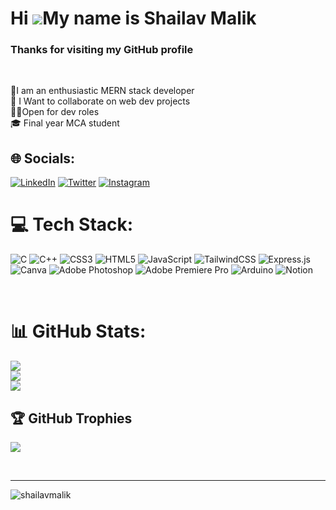# Hi ![](https://user-images.githubusercontent.com/18350557/176309783-0785949b-9127-417c-8b55-ab5a4333674e.gif)My name is Shailav Malik
### Thanks for visiting my GitHub profile
<br>

 💫I am an enthusiastic MERN stack developer<br>👯 I Want to collaborate on web dev projects<br>🧑‍💻Open for dev roles<br> 🎓 Final year MCA student <br>

## 🌐 Socials:
[![LinkedIn](https://img.shields.io/badge/LinkedIn-%230077B5.svg?logo=linkedin&logoColor=white)](https://linkedin.com/in/shailavmalik) [![Twitter](https://img.shields.io/badge/Twitter-%231DA1F2.svg?logo=Twitter&logoColor=white)](https://twitter.com/@ShailavMalik) 
[![Instagram](https://img.shields.io/badge/Instagram-%23E4405F.svg?logo=Instagram&logoColor=white)](https://instagram.com/shailavmalik1) 
<br>


# 💻 Tech Stack:
![C](https://img.shields.io/badge/c-%2300599C.svg?style=for-the-badge&logo=c&logoColor=white) ![C++](https://img.shields.io/badge/c++-%2300599C.svg?style=for-the-badge&logo=c%2B%2B&logoColor=white) ![CSS3](https://img.shields.io/badge/css3-%231572B6.svg?style=for-the-badge&logo=css3&logoColor=white) ![HTML5](https://img.shields.io/badge/html5-%23E34F26.svg?style=for-the-badge&logo=html5&logoColor=white) ![JavaScript](https://img.shields.io/badge/javascript-%23323330.svg?style=for-the-badge&logo=javascript&logoColor=%23F7DF1E) ![TailwindCSS](https://img.shields.io/badge/tailwindcss-%2338B2AC.svg?style=for-the-badge&logo=tailwind-css&logoColor=white) ![Express.js](https://img.shields.io/badge/express.js-%23404d59.svg?style=for-the-badge&logo=express&logoColor=%2361DAFB) ![Canva](https://img.shields.io/badge/Canva-%2300C4CC.svg?style=for-the-badge&logo=Canva&logoColor=white) ![Adobe Photoshop](https://img.shields.io/badge/adobephotoshop-%2331A8FF.svg?style=for-the-badge&logo=adobephotoshop&logoColor=white) ![Adobe Premiere Pro](https://img.shields.io/badge/Adobe%20Premiere%20Pro-9999FF.svg?style=for-the-badge&logo=Adobe%20Premiere%20Pro&logoColor=white) ![Arduino](https://img.shields.io/badge/-Arduino-00979D?style=for-the-badge&logo=Arduino&logoColor=white) ![Notion](https://img.shields.io/badge/Notion-%23000000.svg?style=for-the-badge&logo=notion&logoColor=white)

<br>

# 📊 GitHub Stats:

![](https://github-readme-stats.vercel.app/api?username=ShailavMalik&theme=algolia&hide_border=false&include_all_commits=false&count_private=true)<br/>
![](https://github-readme-streak-stats.herokuapp.com/?user=ShailavMalik&theme=algolia&hide_border=false)<br/>
![](https://github-readme-stats.vercel.app/api/top-langs/?username=ShailavMalik&theme=algolia&hide_border=false&include_all_commits=false&count_private=true&layout=compact)

## 🏆 GitHub Trophies
![](https://github-profile-trophy.vercel.app/?username=ShailavMalik&theme=radical&no-frame=false&no-bg=false&margin-w=4)


<br> 

---
<p align="left"> <img src="https://komarev.com/ghpvc/?username=shailavmalik&label=Profile%20views&color=0e75b6&style=flat" alt="shailavmalik" /> </p>

